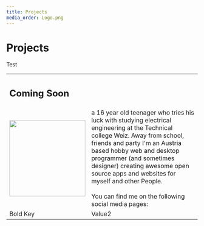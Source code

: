 ```yaml
---
title: Projects
media_order: Logo.png
---
```


# Projects

Test

| | |
|:- |:- |
| <h2>Coming Soon</h2> ||
| <img src="https://hampoelz.net/user/pages/home/_projects/Logo.png" width="200" /> | a 16 year old teenager who tries his luck with studying electrical engineering at the Technical college Weiz. Away from school, friends and party I'm an Austria based hobby web and desktop programmer (and sometimes designer) creating awesome open source apps and websites for myself and other People.<br/><br/>You can find me on the following social media pages:|
| Bold Key   | Value2 |